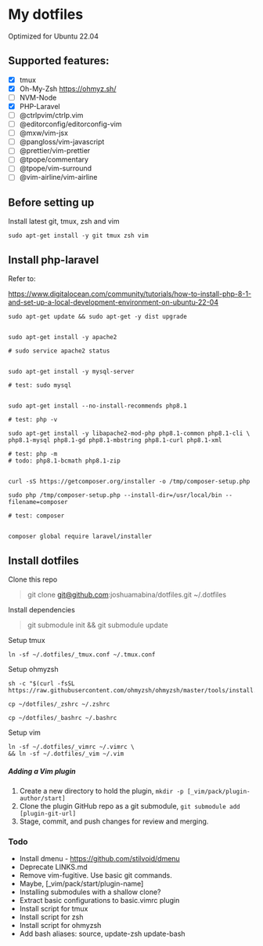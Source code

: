 # My dotfiles

Optimized for Ubuntu 22.04

## Supported features:

- [x] tmux
- [x] Oh-My-Zsh https://ohmyz.sh/
- [ ] NVM-Node
- [x] PHP-Laravel
- [ ] @ctrlpvim/ctrlp.vim
- [ ] @editorconfig/editorconfig-vim
- [ ] @mxw/vim-jsx
- [ ] @pangloss/vim-javascript
- [ ] @prettier/vim-prettier
- [ ] @tpope/commentary
- [ ] @tpope/vim-surround
- [ ] @vim-airline/vim-airline

## Before setting up

Install latest git, tmux, zsh and vim


```
sudo apt-get install -y git tmux zsh vim 
```

## Install php-laravel

Refer to:

https://www.digitalocean.com/community/tutorials/how-to-install-php-8-1-and-set-up-a-local-development-environment-on-ubuntu-22-04

```
sudo apt-get update && sudo apt-get -y dist upgrade


sudo apt-get install -y apache2

# sudo service apache2 status


sudo apt-get install -y mysql-server

# test: sudo mysql 


sudo apt-get install --no-install-recommends php8.1

# test: php -v

sudo apt-get install -y libapache2-mod-php php8.1-common php8.1-cli \ 
php8.1-mysql php8.1-gd php8.1-mbstring php8.1-curl php8.1-xml

# test: php -m
# todo: php8.1-bcmath php8.1-zip 


curl -sS https://getcomposer.org/installer -o /tmp/composer-setup.php

sudo php /tmp/composer-setup.php --install-dir=/usr/local/bin --filename=composer

# test: composer


composer global require laravel/installer
```

## Install dotfiles 

Clone this repo

> git clone git@github.com:joshuamabina/dotfiles.git ~/.dotfiles

Install dependencies

> git submodule init && git submodule update

Setup tmux

```
ln -sf ~/.dotfiles/_tmux.conf ~/.tmux.conf
```

Setup ohmyzsh

```
sh -c "$(curl -fsSL https://raw.githubusercontent.com/ohmyzsh/ohmyzsh/master/tools/install.sh)"

cp ~/dotfiles/_zshrc ~/.zshrc

cp ~/dotfiles/_bashrc ~/.bashrc
```

Setup vim

```
ln -sf ~/.dotfiles/_vimrc ~/.vimrc \ 
&& ln -sf ~/.dotfiles/_vim ~/.vim
```

##### Adding a Vim plugin

1. Create a new directory to hold the plugin, `mkdir -p [_vim/pack/plugin-author/start]`
2. Clone the plugin GitHub repo as a git submodule, `git submodule add [plugin-git-url]`
3. Stage, commit, and push changes for review and merging.

### Todo

- Install dmenu - https://github.com/stilvoid/dmenu
- Deprecate LINKS.md
- Remove vim-fugitive. Use basic git commands.
- Maybe, [\_vim/pack/start/plugin-name]
- Installing submodules with a shallow clone?
- Extract basic configurations to basic.vimrc plugin
- Install script for tmux
- Install script for zsh
- Install script for ohmyzsh
- Add bash aliases: source, update-zsh update-bash
